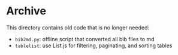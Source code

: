 # Archive

This directory contains old code that is no longer needed:

* `bib2md.py`: offline script that converted all bib files to md
* `tablelist`: use List.js for filtering, paginating, and sorting tables

